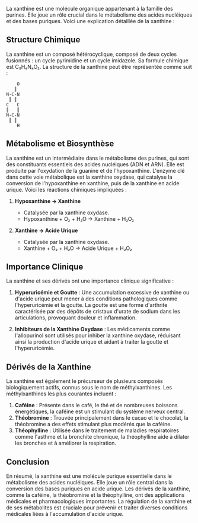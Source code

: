 La xanthine est une molécule organique appartenant à la famille des purines. Elle joue un rôle crucial dans le métabolisme des acides nucléiques et des bases puriques. Voici une explication détaillée de la xanthine :

## Structure Chimique

La xanthine est un composé hétérocyclique, composé de deux cycles fusionnés : un cycle pyrimidine et un cycle imidazole. Sa formule chimique est C₅H₄N₄O₂. La structure de la xanthine peut être représentée comme suit :

```
    O
   ║
N-C-N
 ║ ║
C   C
║   ║
N-C-N
 ║ ║
    H
```

## Métabolisme et Biosynthèse

La xanthine est un intermédiaire dans le métabolisme des purines, qui sont des constituants essentiels des acides nucléiques (ADN et ARN). Elle est produite par l'oxydation de la guanine et de l'hypoxanthine. L'enzyme clé dans cette voie métabolique est la xanthine oxydase, qui catalyse la conversion de l'hypoxanthine en xanthine, puis de la xanthine en acide urique. Voici les réactions chimiques impliquées :

1. **Hypoxanthine → Xanthine**
   - Catalysée par la xanthine oxydase.
   - Hypoxanthine + O₂ + H₂O → Xanthine + H₂O₂

2. **Xanthine → Acide Urique**
   - Catalysée par la xanthine oxydase.
   - Xanthine + O₂ + H₂O → Acide Urique + H₂O₂

## Importance Clinique

La xanthine et ses dérivés ont une importance clinique significative :

1. **Hyperuricémie et Goutte** : Une accumulation excessive de xanthine ou d'acide urique peut mener à des conditions pathologiques comme l'hyperuricémie et la goutte. La goutte est une forme d'arthrite caractérisée par des dépôts de cristaux d'urate de sodium dans les articulations, provoquant douleur et inflammation.

2. **Inhibiteurs de la Xanthine Oxydase** : Les médicaments comme l'allopurinol sont utilisés pour inhiber la xanthine oxydase, réduisant ainsi la production d'acide urique et aidant à traiter la goutte et l'hyperuricémie.

## Dérivés de la Xanthine

La xanthine est également le précurseur de plusieurs composés biologiquement actifs, connus sous le nom de méthylxanthines. Les méthylxanthines les plus courantes incluent :

1. **Caféine** : Présente dans le café, le thé et de nombreuses boissons énergétiques, la caféine est un stimulant du système nerveux central.
2. **Théobromine** : Trouvée principalement dans le cacao et le chocolat, la théobromine a des effets stimulant plus modérés que la caféine.
3. **Théophylline** : Utilisée dans le traitement de maladies respiratoires comme l'asthme et la bronchite chronique, la théophylline aide à dilater les bronches et à améliorer la respiration.

## Conclusion

En résumé, la xanthine est une molécule purique essentielle dans le métabolisme des acides nucléiques. Elle joue un rôle central dans la conversion des bases puriques en acide urique. Les dérivés de la xanthine, comme la caféine, la théobromine et la théophylline, ont des applications médicales et pharmacologiques importantes. La régulation de la xanthine et de ses métabolites est cruciale pour prévenir et traiter diverses conditions médicales liées à l'accumulation d'acide urique.